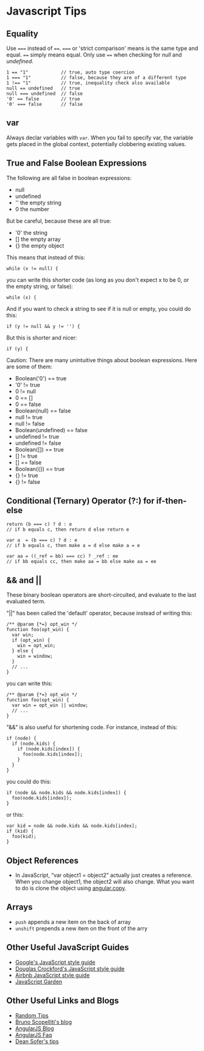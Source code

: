 Javascript Tips
===============


Equality
--------

Use `===` instead of `==`.  `===` or 'strict comparison' means is the same type and equal.  `==` simply means equal.  Only use `==` when checking for *null* and *undefined*.

```
1 == "1"     		// true, auto type coercion
1 === "1"    		// false, because they are of a different type
1 !== "1"    		// true, inequality check also available
null == undefined 	// true
null === undefined 	// false
'0' == false 		// true
'0' === false 		// false
```

var
---

Always declar variables with `var`.  When you fail to specify var, the variable gets placed in the global context, potentially clobbering existing values.


True and False Boolean Expressions
----------------------------------

The following are all false in boolean expressions:

* null
* undefined
* '' the empty string
* 0 the number

But be careful, because these are all true:

* '0' the string
* [] the empty array
* {} the empty object

This means that instead of this:

```
while (x != null) {
```

you can write this shorter code (as long as you don't expect x to be 0, or the empty string, or false):

```
while (x) {
```

And if you want to check a string to see if it is null or empty, you could do this:

```
if (y != null && y != '') {
```

But this is shorter and nicer:

```
if (y) {
```

Caution: There are many unintuitive things about boolean expressions. Here are some of them:

* Boolean('0') == true
* '0' != true
* 0 != null
* 0 == []
* 0 == false
* Boolean(null) == false
* null != true
* null != false
* Boolean(undefined) == false
* undefined != true
* undefined != false
* Boolean([]) == true
* [] != true
* [] == false
* Boolean({}) == true
* {} != true
* {} != false

Conditional (Ternary) Operator (?:) for if-then-else
----------------------------------------------------

```
return (b === c) ? d : e                 
// if b equals c, then return d else return e

var a  = (b === c) ? d : e                 
// if b equals c, then make a = d else make a = e

var aa = ((_ref = bb) === cc) ? _ref : ee  
// if bb equals cc, then make aa = bb else make aa = ee
```

&& and ||
---------

These binary boolean operators are short-circuited, and evaluate to the last evaluated term.

"||" has been called the 'default' operator, because instead of writing this:

```
/** @param {*=} opt_win */
function foo(opt_win) {
  var win;
  if (opt_win) {
    win = opt_win;
  } else {
    win = window;
  }
  // ...
}
```

you can write this:

```
/** @param {*=} opt_win */
function foo(opt_win) {
  var win = opt_win || window;
  // ...
}
```

"&&" is also useful for shortening code. For instance, instead of this:

```
if (node) {
  if (node.kids) {
    if (node.kids[index]) {
      foo(node.kids[index]);
    }
  }
}
```

you could do this:

```
if (node && node.kids && node.kids[index]) {
  foo(node.kids[index]);
}
```

or this:

```
var kid = node && node.kids && node.kids[index];
if (kid) {
  foo(kid);
}
```

Object References
-----------------

* In JavaScript, “var object1 = object2” actually just creates a reference.   When you change object1, the object2 will also change.  What you want to do is clone the object using [angular.copy](  http://docs.angularjs.org/api/ng/function/angular.copy).

Arrays
------

* `push` appends a new item on the back of array
* `unshift` prepends a new item on the front of the arry



Other Useful JavaScript Guides 
------------------------------

* [Google's JavaScript style guide](http://google-styleguide.googlecode.com/svn/trunk/javascriptguide.xml)
* [Douglas Crockford's JavaScript style guide](http://javascript.crockford.com/code.html)
* [Airbnb JavaScript style guide](https://github.com/airbnb/javascript)
* [JavaScript Garden](http://bonsaiden.github.io/JavaScript-Garden/#equality)


Other Useful Links and Blogs
----------------------------

* [Random Tips](http://blog.tomaka17.com/2012/12/random-tricks-when-using-angularjs/)
* [Bruno Scopelliti's blog](http://blog.brunoscopelliti.com/)
* [AngularJS Blog](http://blog.angularjs.org/)
* [AngularJS Faq](http://docs.angularjs.org/misc/faq)
* [Dean Sofer's tips](http://deansofer.com/posts/view/14/AngularJs-Tips-and-Tricks-UPDATED)